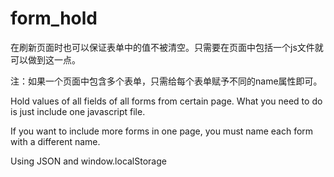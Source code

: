 form_hold
=========
在刷新页面时也可以保证表单中的值不被清空。只需要在页面中包括一个js文件就可以做到这一点。

注：如果一个页面中包含多个表单，只需给每个表单赋予不同的name属性即可。

Hold values of all fields of all forms from certain page.
What you need to do is just include one javascript file.

If you want to include more forms in one page, you must name each form with a different name.

Using JSON and window.localStorage
